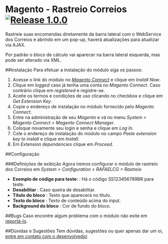 # Magento - Rastreio Correios [![Release 1.0.0](https://img.shields.io/badge/Release-1.0.2-green.svg)](https://github.com/rafaelstz/magento-correios-rastreio/issues)

Rastreie suas encomendas diretamente da barra lateral com o WebService dos Correios e abrindo em um pop-up, haverá atualizações para atualizar via AJAX.

Por padrão o bloco de cálculo vai aparecer na barra lateral esquerda, mas pode ser alterado via XML. 

##Instalação
Para efetuar a instalação do módulo siga os passos:

1. Acesse o link do módulo no [*Magento Connect*](http://www.magentocommerce.com/magento-connect/rastreio-correios.html) e clique em *Install Now*.
2. Clique em *logged* caso já tenha uma conta no *Magento Connect*. Caso contrário clique em *registered* e registre-se.
3. Aceite os termos e condições de uso clicando no checkbox e clique em *Get Extension Key*. 
4. Copie o endereço de instalação no módulo fornecido pelo *Magento Connect*.
5. Entre na administração de seu *Magento* e vá no menu *System > Magento Connect > Magento Connect Manager*. 
6. Coloque novamente seu login e senha e clique em *Log In*. 
7. Cole o endereço de instalação do módulo no campo *Paste extension key to install* e clique em *Install*.
8. Em *Extension dependencies* clique em *Proceed*.

##Configuração

###Definições de exibição
Agora iremos configurar o módulo de rastreio dos Correios em *System > Configuration > RAFAELCG > Rastreio*

+ **Exemplo de código para teste:** : Há o código SS123456789BR para teste.
+ **Desabilitar** : Caso queira de desabilitar.
+ **Título do bloco** : Texto que aparecerá no título.
+ **Texto do bloco** : Texto de conteúdo acima do input.
+ **Background do bloco** : Cor de fundo do bloco.

##Bugs
Caso encontre algum problema com o módulo não exite em [reportá-lo](https://github.com/rafaelstz/magento-correios-rastreio/issues).

##Dúvidas e Sugestões
Tem dúvidas, sugestões ou quer apenas dar um oi, [entre em contato com o desenvolvedor](mailto:rafaelcg_stz@hotmail.com).

